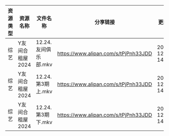 | 资源类型 | 资源名称       | 文件名称            | 分享链接                                 | 更新时间                |
| ---- | ---------- | --------------- | ------------------------------------ | ------------------- |
| 综艺   | Y友间合租屋2024 | 12.24.友间俱乐部.mkv | https://www.alipan.com/s/tPjPnh33JDD | 2024-12-24 14:09:16 |
| 综艺   | Y友间合租屋2024 | 12.24.第3期上.mkv  | https://www.alipan.com/s/tPjPnh33JDD | 2024-12-24 14:09:15 |
| 综艺   | Y友间合租屋2024 | 12.24.第3期下.mkv  | https://www.alipan.com/s/tPjPnh33JDD | 2024-12-24 14:09:15 |
